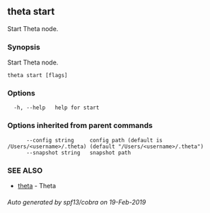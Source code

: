 ## theta start

Start Theta node.

### Synopsis

Start Theta node.

```
theta start [flags]
```

### Options

```
  -h, --help   help for start
```

### Options inherited from parent commands

```
      --config string     config path (default is /Users/<username>/.theta) (default "/Users/<username>/.theta")
      --snapshot string   snapshot path
```

### SEE ALSO

* [theta](theta.md)	 - Theta

###### Auto generated by spf13/cobra on 19-Feb-2019
